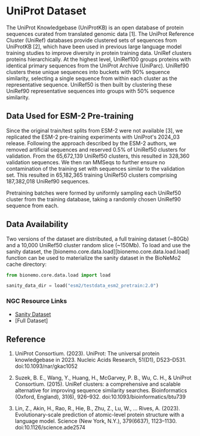 # UniProt Dataset

The UniProt Knowledgebase (UniProtKB) is an open database of protein sequences curated from translated genomic data [1].
The UniProt Reference Cluster (UniRef) databases provide clustered sets of sequences from UniProtKB [2], which have been
used in previous large language model training studies to improve diversity in protein training data. UniRef clusters
proteins hierarchically. At the highest level, UniRef100 groups proteins with identical primary sequences from the
UniProt Archive (UniParc). UniRef90 clusters these unique sequences into buckets with 90% sequence similarity, selecting
a single sequence from within each cluster as the representative sequence. UniRef50 is then built by clustering these
UniRef90 representative sequences into groups with 50% sequence similarity.

## Data Used for ESM-2 Pre-training

Since the original train/test splits from ESM-2 were not available [3], we replicated the ESM-2 pre-training experiments
with UniProt's 2024_03 release. Following the approach described by the ESM-2 authors, we removed artificial sequences
and reserved 0.5% of UniRef50 clusters for validation. From the 65,672,139 UniRef50 clusters, this resulted in 328,360
validation sequences. We then ran MMSeqs to further ensure no contamination of the training set with sequences similar
to the validation set. This resulted in 65,182,365 training UniRef50 clusters comprising 187,382,018 UniRef90 sequences.

Pretraining batches were formed by uniformly sampling each UniRef50 cluster from the training database, taking a
randomly chosen UniRef90 sequence from each.

## Data Availability

Two versions of the dataset are distributed, a full training dataset (~80Gb) and a 10,000 UniRef50 cluster random slice
(~150Mb). To load and use the sanity dataset, the [bionemo.core.data.load][bionemo.core.data.load.load] function
can be used to materialize the sanity dataset in the BioNeMo2 cache directory:

```python
from bionemo.core.data.load import load

sanity_data_dir = load("esm2/testdata_esm2_pretrain:2.0")
```

### NGC Resource Links

* [Sanity Dataset](https://catalog.ngc.nvidia.com/orgs/nvidia/teams/clara/resources/esm2_pretrain_nemo2_testdata/files)
* [Full Dataset]

## Reference

1. UniProt Consortium. (2023). UniProt: The universal protein knowledgebase in 2023. Nucleic Acids Research, 51(D1),
   D523–D531. doi:10.1093/nar/gkac1052

2. Suzek, B. E., Wang, Y., Huang, H., McGarvey, P. B., Wu, C. H., & UniProt Consortium. (2015). UniRef clusters: a
   comprehensive and scalable alternative for improving sequence similarity searches. Bioinformatics (Oxford, England),
   31(6), 926–932. doi:10.1093/bioinformatics/btu739

3. Lin, Z., Akin, H., Rao, R., Hie, B., Zhu, Z., Lu, W., … Rives, A. (2023). Evolutionary-scale prediction of
   atomic-level protein structure with a language model. Science (New York, N.Y.), 379(6637), 1123–1130.
   doi:10.1126/science.ade2574
